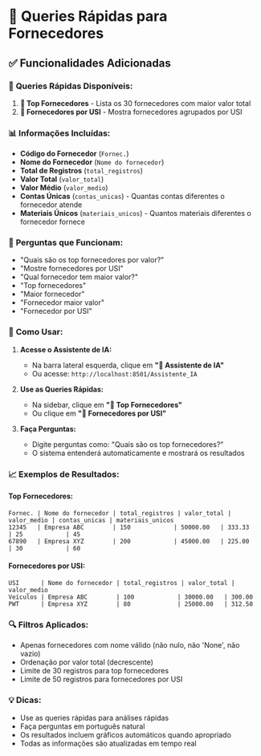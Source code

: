 # 🏢 Queries Rápidas para Fornecedores

## ✅ **Funcionalidades Adicionadas**

### 🔧 **Queries Rápidas Disponíveis:**
1. **🏢 Top Fornecedores** - Lista os 30 fornecedores com maior valor total
2. **🏢 Fornecedores por USI** - Mostra fornecedores agrupados por USI

### 📊 **Informações Incluídas:**
- **Código do Fornecedor** (`Fornec.`)
- **Nome do Fornecedor** (`Nome do fornecedor`)
- **Total de Registros** (`total_registros`)
- **Valor Total** (`valor_total`)
- **Valor Médio** (`valor_medio`)
- **Contas Únicas** (`contas_unicas`) - Quantas contas diferentes o fornecedor atende
- **Materiais Únicos** (`materiais_unicos`) - Quantos materiais diferentes o fornecedor fornece

### 💬 **Perguntas que Funcionam:**
- "Quais são os top fornecedores por valor?"
- "Mostre fornecedores por USI"
- "Qual fornecedor tem maior valor?"
- "Top fornecedores"
- "Maior fornecedor"
- "Fornecedor maior valor"
- "Fornecedor por USI"

### 🎯 **Como Usar:**

1. **Acesse o Assistente de IA:**
   - Na barra lateral esquerda, clique em **"🤖 Assistente de IA"**
   - Ou acesse: `http://localhost:8501/Assistente_IA`

2. **Use as Queries Rápidas:**
   - Na sidebar, clique em **"🏢 Top Fornecedores"**
   - Ou clique em **"🏢 Fornecedores por USI"**

3. **Faça Perguntas:**
   - Digite perguntas como: "Quais são os top fornecedores?"
   - O sistema entenderá automaticamente e mostrará os resultados

### 📈 **Exemplos de Resultados:**

#### Top Fornecedores:
```
Fornec. | Nome do fornecedor | total_registros | valor_total | valor_medio | contas_unicas | materiais_unicos
12345   | Empresa ABC        | 150            | 50000.00   | 333.33      | 25            | 45
67890   | Empresa XYZ        | 200            | 45000.00   | 225.00      | 30            | 60
```

#### Fornecedores por USI:
```
USI      | Nome do fornecedor | total_registros | valor_total | valor_medio
Veículos | Empresa ABC        | 100            | 30000.00   | 300.00
PWT      | Empresa XYZ        | 80             | 25000.00   | 312.50
```

### 🔍 **Filtros Aplicados:**
- Apenas fornecedores com nome válido (não nulo, não 'None', não vazio)
- Ordenação por valor total (decrescente)
- Limite de 30 registros para top fornecedores
- Limite de 50 registros para fornecedores por USI

### 💡 **Dicas:**
- Use as queries rápidas para análises rápidas
- Faça perguntas em português natural
- Os resultados incluem gráficos automáticos quando apropriado
- Todas as informações são atualizadas em tempo real




